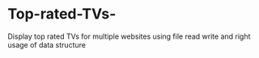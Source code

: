 # Top-rated-TVs-

Display top rated TVs for multiple websites using file read write and right usage of data structure
